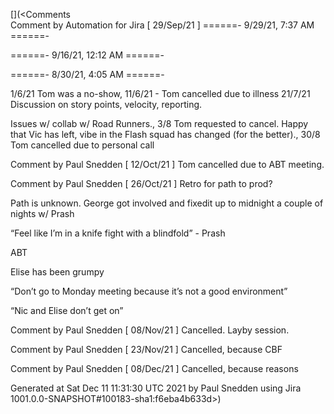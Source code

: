 [](<Comments 	 
Comment by Automation for Jira [ 29/Sep/21 ]
======- 9/29/21, 7:37 AM ======-

======- 9/16/21, 12:12 AM ======-

======- 8/30/21, 4:05 AM ======-

1/6/21 Tom was a no-show, 11/6/21 - Tom cancelled due to illness
21/7/21 Discussion on story points, velocity, reporting.

Issues w/ collab w/ Road Runners., 3/8 Tom requested to cancel. Happy that Vic has left, vibe in the Flash squad has changed (for the better)., 30/8 Tom cancelled due to personal call

Comment by Paul Snedden [ 12/Oct/21 ]
Tom cancelled due to ABT meeting.

Comment by Paul Snedden [ 26/Oct/21 ]
Retro for path to prod?

Path is unknown. George got involved and fixedit up to midnight a couple of nights w/ Prash

“Feel like I’m in a knife fight with a blindfold” - Prash

ABT

Elise has been grumpy

“Don’t go to Monday meeting because it’s not a good environment”

“Nic and Elise don’t get on”

Comment by Paul Snedden [ 08/Nov/21 ]
Cancelled. Layby session.

Comment by Paul Snedden [ 23/Nov/21 ]
Cancelled, because CBF

Comment by Paul Snedden [ 08/Dec/21 ]
Cancelled, because reasons

Generated at Sat Dec 11 11:31:30 UTC 2021 by Paul Snedden using Jira 1001.0.0-SNAPSHOT#100183-sha1:f6eba4b633d>)